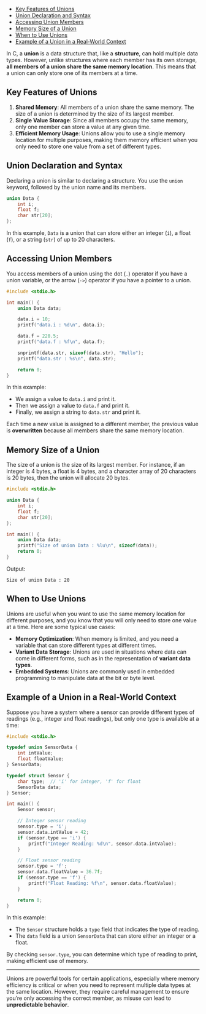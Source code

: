 - [Key Features of Unions](#key-features-of-unions)
- [Union Declaration and Syntax](#union-declaration-and-syntax)
- [Accessing Union Members](#accessing-union-members)
- [Memory Size of a Union](#memory-size-of-a-union)
- [When to Use Unions](#when-to-use-unions)
- [Example of a Union in a Real-World Context](#example-of-a-union-in-a-real-world-context)

In C, a **union** is a data structure that, like a **structure**, can hold multiple data types. However, unlike structures where each member has its own storage, **all members of a union share the same memory location**. This means that a union can only store one of its members at a time.

## Key Features of Unions

1. **Shared Memory**: All members of a union share the same memory. The size of a union is determined by the size of its largest member.
2. **Single Value Storage**: Since all members occupy the same memory, only one member can store a value at any given time.
3. **Efficient Memory Usage**: Unions allow you to use a single memory location for multiple purposes, making them memory efficient when you only need to store one value from a set of different types.

## Union Declaration and Syntax

Declaring a union is similar to declaring a structure. You use the `union` keyword, followed by the union name and its members.

```c
union Data {
    int i;
    float f;
    char str[20];
};
```

In this example, `Data` is a union that can store either an integer (`i`), a float (`f`), or a string (`str`) of up to 20 characters.

## Accessing Union Members

You access members of a union using the dot (`.`) operator if you have a union variable, or the arrow (`->`) operator if you have a pointer to a union.

```c
#include <stdio.h>

int main() {
    union Data data;

    data.i = 10;
    printf("data.i : %d\n", data.i);

    data.f = 220.5;
    printf("data.f : %f\n", data.f);

    snprintf(data.str, sizeof(data.str), "Hello");
    printf("data.str : %s\n", data.str);

    return 0;
}
```

In this example:
- We assign a value to `data.i` and print it.
- Then we assign a value to `data.f` and print it.
- Finally, we assign a string to `data.str` and print it.

Each time a new value is assigned to a different member, the previous value is **overwritten** because all members share the same memory location.

## Memory Size of a Union

The size of a union is the size of its largest member. For instance, if an integer is 4 bytes, a float is 4 bytes, and a character array of 20 characters is 20 bytes, then the union will allocate 20 bytes.

```c
#include <stdio.h>

union Data {
    int i;
    float f;
    char str[20];
};

int main() {
    union Data data;
    printf("Size of union Data : %lu\n", sizeof(data));
    return 0;
}
```

Output:
```
Size of union Data : 20
```

## When to Use Unions

Unions are useful when you want to use the same memory location for different purposes, and you know that you will only need to store one value at a time. Here are some typical use cases:

- **Memory Optimization**: When memory is limited, and you need a variable that can store different types at different times.
- **Variant Data Storage**: Unions are used in situations where data can come in different forms, such as in the representation of **variant data types**.
- **Embedded Systems**: Unions are commonly used in embedded programming to manipulate data at the bit or byte level.

## Example of a Union in a Real-World Context

Suppose you have a system where a sensor can provide different types of readings (e.g., integer and float readings), but only one type is available at a time:

```c
#include <stdio.h>

typedef union SensorData {
    int intValue;
    float floatValue;
} SensorData;

typedef struct Sensor {
    char type;  // 'i' for integer, 'f' for float
    SensorData data;
} Sensor;

int main() {
    Sensor sensor;

    // Integer sensor reading
    sensor.type = 'i';
    sensor.data.intValue = 42;
    if (sensor.type == 'i') {
        printf("Integer Reading: %d\n", sensor.data.intValue);
    }

    // Float sensor reading
    sensor.type = 'f';
    sensor.data.floatValue = 36.7f;
    if (sensor.type == 'f') {
        printf("Float Reading: %f\n", sensor.data.floatValue);
    }

    return 0;
}
```

In this example:
- The `Sensor` structure holds a `type` field that indicates the type of reading.
- The `data` field is a union `SensorData` that can store either an integer or a float.

By checking `sensor.type`, you can determine which type of reading to print, making efficient use of memory.

---

Unions are powerful tools for certain applications, especially where memory efficiency is critical or when you need to represent multiple data types at the same location. However, they require careful management to ensure you’re only accessing the correct member, as misuse can lead to **unpredictable behavior**.
